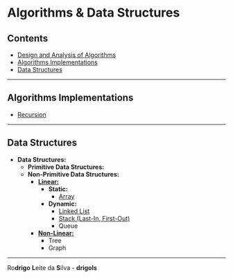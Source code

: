 # Algorithms & Data Structures

## Contents

 - [Design and Analysis of Algorithms](modules/design-and-analysis-of-algorithms)
 - [Algorithms Implementations](#algorithms-implementations)
 - [Data Structures](#ds)

---

<div id="ds"></div>

## Algorithms Implementations

 - [Recursion](modules/algorithms-implementations/recursion)

---

<div id="ds"></div>

## Data Structures

 - **Data Structures:**
   - **Primitive Data Structures:**
   - **Non-Primitive Data Structures:**
     - **[Linear:](modules/data-structures/linear/linear-ds.md)**
       - **Static:**
         - [Array](modules/data-structures/linear/array)
       - **Dynamic:**
         - [Linked List](modules/data-structures/linear/linked-list)
         - [Stack (Last-In, First-Out)](modules/data-structures/linear/stack)
         - Queue
     - **[Non-Linear:](modules/data-structures/non-linear/non-linear-ds.md)**
       - Tree
       - Graph

---

Ro**drigo** **L**eite da **S**ilva - **drigols**
